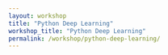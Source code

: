 ```yaml
---
layout: workshop
title: "Python Deep Learning"
workshop_title: "Python Deep Learning"
permalink: /workshop/python-deep-learning/
---
```

